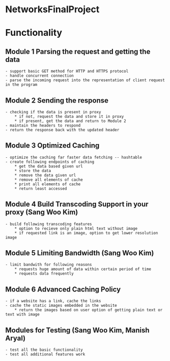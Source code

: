 # NetworksFinalProject

# Functionality
## Module 1 Parsing the request and getting the data 
	- support basic GET method for HTTP and HTTPS protocol
	- handle concurrent connection
	- parse the incoming request into the representation of client request in the program

## Module 2 Sending the response 
	- checking if the data is present in proxy
		* if not, request the data and store it in proxy
		* if present, get the data and return to Module 2  	
	- maintain the headers to respond
	- return the response back with the updated header

## Module 3 Optimized Caching 
	- optimize the caching far faster data fetching -- hashtable
	- create following endpoints of caching
		* get the data based given url
		* store the data
		* remove the data given url
		* remove all elements of cache
		* print all elements of cache
		* return least accessed
	
## Module 4 Build Transcoding Support in your proxy (Sang Woo Kim)
	- build following transcoding features
		* option to recieve only plain html text without image
		* if requested link is an image, option to get lower resolution image

## Module 5 Limiting Bandwidth (Sang Woo Kim)
	- limit bandwith for following reasons
		* requests huge amount of data within certain period of time 
		* requests data frequently

## Module 6 Advanced Caching Policy
	- if a website has a link, cache the links
	- cache the static images embedded in the website
		* return the images based on user option of getting plain text or text with image

## Modules for Testing (Sang Woo Kim, Manish Aryal)
	- test all the basic functionality
	- test all additional features work 